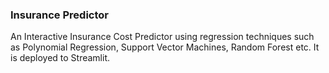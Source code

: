 ### Insurance Predictor
An Interactive Insurance Cost Predictor using regression techniques such as Polynomial Regression, Support Vector Machines, Random Forest etc.
It is deployed to Streamlit.
